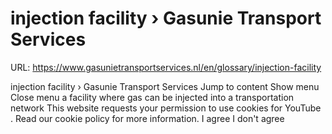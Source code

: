 # injection facility › Gasunie Transport Services

URL: https://www.gasunietransportservices.nl/en/glossary/injection-facility

injection facility › Gasunie Transport Services
Jump to content
Show menu
Close menu
a facility where
gas
can be injected into a transportation network
This website requests your permission to use cookies for
YouTube
. Read our
cookie policy
for more information.
I agree
I don't agree